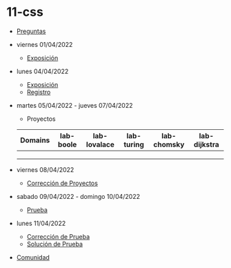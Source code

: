 # 11-css

- [Preguntas](https://escuela.it/cursos/curso-recurrencia-desarrollo-software/clase/patron)
- viernes 01/04/2022
  - [Exposición](https://escuela.it/cursos/curso-recurrencia-desarrollo-software/clase/patron)
- lunes 04/04/2022
  - [Exposición](https://escuela.it/cursos/curso-recurrencia-desarrollo-software/clase/patron)
  - [Registro](https://forms.gle/pA2QvsW32P4KtTD77)
- martes 05/04/2022 - jueves 07/04/2022
  - Proyectos
  
  |Domains|lab-boole|lab-lovalace|lab-turing|lab-chomsky|lab-dijkstra|
  |-------|---------|------------|----------|-----------|--------------|
  |       |         |            |          |           |              |
  |       |         |            |          |           |              |
  |       |         |            |          |           |              |
- viernes 08/04/2022
  - [Corrección de Proyectos](https://escuela.it/cursos/curso-recurrencia-desarrollo-software/clase/patron)
- sabado 09/04/2022 - domingo 10/04/2022
  - [Prueba](https://forms.gle/hB9UJoN2PYiexctH8)
- lunes 11/04/2022
  - [Corrección de Prueba](https://escuela.it/cursos/curso-recurrencia-desarrollo-software/clase/patron)
  - [Solución de Prueba](https://docs.google.com/spreadsheets/d/1Uwtqa5VdD5wK2X7eLgkS6_th16aPnsW8pa5Ft2TyLPo/edit#gid=0)
- [Comunidad](https://app.slack.com/client/T02S3KYD464/C02UL60KHEC)